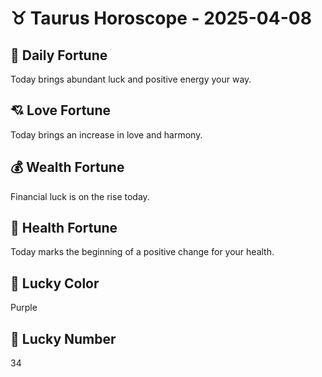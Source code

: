 # ♉ Taurus Horoscope - 2025-04-08

## 🎯 Daily Fortune

Today brings abundant luck and positive energy your way.

## 💘 Love Fortune

Today brings an increase in love and harmony.

## 💰 Wealth Fortune

Financial luck is on the rise today.

## 🌱 Health Fortune

Today marks the beginning of a positive change for your health.

## 🎨 Lucky Color

Purple

## 🔢 Lucky Number

34
